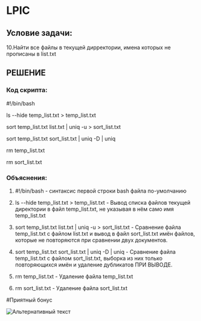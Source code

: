 # LPIC

## Условие задачи:

10.Найти все файлы в текущей дирректории, имена которых не прописаны в list.txt

## РЕШЕНИЕ

### Код скрипта:

#!/bin/bash

ls --hide temp_list.txt > temp_list.txt

sort temp_list.txt list.txt | uniq -u > sort_list.txt

sort temp_list.txt sort_list.txt | uniq -D | uniq

rm temp_list.txt

rm sort_list.txt

### Объяснения:

1) #!/bin/bash - синтаксис первой строки bash файла по-умолчанию

2) ls --hide temp_list.txt > temp_list.txt - Вывод списка файлов текущей директории в файл temp_list.txt, не указывая в нём само имя temp_list.txt

3) sort temp_list.txt list.txt | uniq -u > sort_list.txt - Сравнение файла temp_list.txt с файлом list.txt и вывод в файл sort_list.txt имён файлов, которые не повторяются при сравнении двух документов.

4) sort temp_list.txt sort_list.txt | uniq -D | uniq - Сравнение файла temp_list.txt с файлом sort_list.txt, выборка из них только повторяющихся имён и удаление дубликатов ПРИ ВЫВОДЕ.

5) rm temp_list.txt - Удаление файла temp_list.txt

6) rm sort_list.txt - Удаление файла sort_list.txt

#Приятный бонус

![Альтернативный текст](https://i.imgur.com/RPNBOA3.png)
